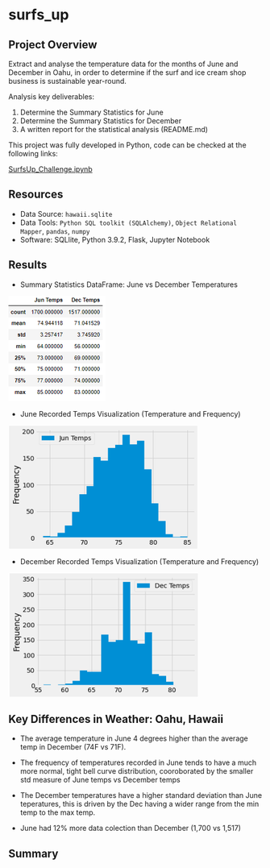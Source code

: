 # surfs_up

## Project Overview

Extract and analyse the temperature data for the months of June and December in Oahu, in order to determine if the surf and ice cream shop business is sustainable year-round.

Analysis key deliverables:

1. Determine the Summary Statistics for June
2. Determine the Summary Statistics for December
3. A written report for the statistical analysis (README.md)


This project was fully developed in Python, code can be checked at the following links:

[SurfsUp_Challenge.ipynb](https://github.com/Bruno-OGSilva/surfs_up/blob/cda11d3249b5cedf7139bfe70415831773cb2048/SurfsUp_Challenge.ipynb)

## Resources

- Data Source: `hawaii.sqlite`
- Data Tools: `Python SQL toolkit (SQLAlchemy)`, `Object Relational Mapper`, `pandas`, `numpy`
- Software: SQLlite, Python 3.9.2, Flask, Jupyter Notebook

## Results

* Summary Statistics DataFrame: June vs December Temperatures

![](https://github.com/Bruno-OGSilva/surfs_up/blob/78d0a74121574cb53d2106bf2c32e520833156ea/Assets/Stat%20compare.png)

* June Recorded Temps Visualization (Temperature and Frequency)

![](https://github.com/Bruno-OGSilva/surfs_up/blob/473d92d5c69e38206359cfd72a804e5d6a185c74/Assets/Jun%20Temps.png)

* December Recorded Temps Visualization (Temperature and Frequency)

![](https://github.com/Bruno-OGSilva/surfs_up/blob/473d92d5c69e38206359cfd72a804e5d6a185c74/Assets/Dec%20Temps.png)

## Key Differences in Weather: Oahu, Hawaii

* The average temperature in June 4 degrees higher than the average temp in December (74F vs 71F).

* The frequency of temperatures recorded in June tends to have a much more normal, tight bell curve distribution, cooroborated by the smaller std measure of June temps vs December temps
* The December temperatures have a higher standard deviation than June teperatures, this is driven by the Dec having a wider range from the min temp to the max temp.
* June had 12% more data colection than December (1,700 vs 1,517)

## Summary

